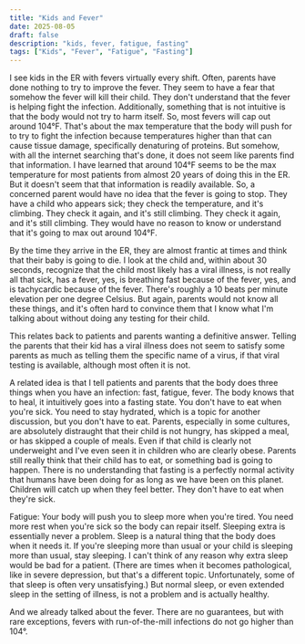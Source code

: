 ```yaml
---
title: "Kids and Fever"
date: 2025-08-05
draft: false
description: "kids, fever, fatigue, fasting"
tags: ["Kids", "Fever", "Fatigue", "Fasting"]
---
```

I see kids in the ER with fevers virtually every shift. Often, parents have done nothing to try to improve the fever. They seem to have a fear that somehow the fever will kill their child. They don't understand that the fever is helping fight the infection. Additionally, something that is not intuitive is that the body would not try to harm itself. So, most fevers will cap out around 104°F. That's about the max temperature that the body will push for to try to fight the infection because temperatures higher than that can cause tissue damage, specifically denaturing of proteins. But somehow, with all the internet searching that's done, it does not seem like parents find that information. I have learned that around 104°F seems to be the max temperature for most patients from almost 20 years of doing this in the ER. But it doesn't seem that that information is readily available. So, a concerned parent would have no idea that the fever is going to stop. They have a child who appears sick; they check the temperature, and it's climbing. They check it again, and it's still climbing. They check it again, and it's still climbing. They would have no reason to know or understand that it's going to max out around 104°F.

By the time they arrive in the ER, they are almost frantic at times and think that their baby is going to die. I look at the child and, within about 30 seconds, recognize that the child most likely has a viral illness, is not really all that sick, has a fever, yes, is breathing fast because of the fever, yes, and is tachycardic because of the fever. There's roughly a 10 beats per minute elevation per one degree Celsius. But again, parents would not know all these things, and it's often hard to convince them that I know what I'm talking about without doing any testing for their child.

This relates back to patients and parents wanting a definitive answer. Telling the parents that their kid has a viral illness does not seem to satisfy some parents as much as telling them the specific name of a virus, if that viral testing is available, although most often it is not.

A related idea is that I tell patients and parents that the body does three things when you have an infection: fast, fatigue, fever. The body knows that to heal, it intuitively goes into a fasting state. You don't have to eat when you're sick. You need to stay hydrated, which is a topic for another discussion, but you don't have to eat. Parents, especially in some cultures, are absolutely distraught that their child is not hungry, has skipped a meal, or has skipped a couple of meals. Even if that child is clearly not underweight and I've even seen it in children who are clearly obese. Parents still really think that their child has to eat, or something bad is going to happen. There is no understanding that fasting is a perfectly normal activity that humans have been doing for as long as we have been on this planet. Children will catch up when they feel better. They don't have to eat when they're sick.

Fatigue: Your body will push you to sleep more when you're tired. You need more rest when you're sick so the body can repair itself. Sleeping extra is essentially never a problem. Sleep is a natural thing that the body does when it needs it. If you're sleeping more than usual or your child is sleeping more than usual, stay sleeping. I can't think of any reason why extra sleep would be bad for a patient. (There are times when it becomes pathological, like in severe depression, but that's a different topic. Unfortunately, some of that sleep is often very unsatisfying.) But normal sleep, or even extended sleep in the setting of illness, is not a problem and is actually healthy. 

And we already talked about the fever. There are no guarantees, but with rare exceptions, fevers with run-of-the-mill infections do not go higher than 104°.
